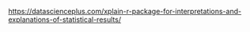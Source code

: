 https://datascienceplus.com/xplain-r-package-for-interpretations-and-explanations-of-statistical-results/
